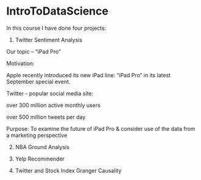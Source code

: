 # IntroToDataScience
In this course I have done four projects:


1. Twitter Sentiment Analysis

  Our topic – “iPad Pro”
  
  Motivation:
  
  Apple recently introduced its new iPad line: “iPad Pro” in its latest September special event.
  
  Twitter - popular social media site: 
  
   over 300 million active monthly users
   
   over 500 million tweets per day
   
  Purpose: To examine the future of iPad Pro & consider use of the data from a marketing perspective
  

2. NBA Ground Analysis

3. Yelp Recommender


4. Twitter and Stock Index Granger Causality

